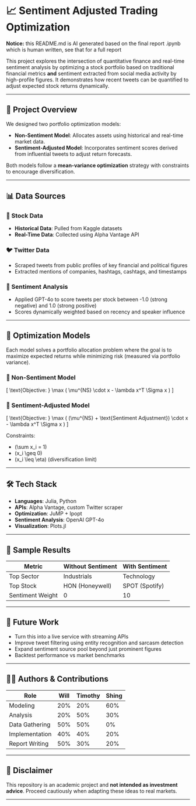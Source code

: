 # 📈 Sentiment Adjusted Trading Optimization

**Notice:** this README.md is AI generated based on the final report .ipynb which is human written, see that for a full report

This project explores the intersection of quantitative finance and real-time sentiment analysis by optimizing a stock portfolio based on traditional financial metrics **and** sentiment extracted from social media activity by high-profile figures. It demonstrates how recent tweets can be quantified to adjust expected stock returns dynamically.

---

## 🚀 Project Overview

We designed two portfolio optimization models:

- **Non-Sentiment Model**: Allocates assets using historical and real-time market data.
- **Sentiment-Adjusted Model**: Incorporates sentiment scores derived from influential tweets to adjust return forecasts.

Both models follow a **mean-variance optimization** strategy with constraints to encourage diversification.

---

## 📊 Data Sources

### 📁 Stock Data
- **Historical Data**: Pulled from Kaggle datasets
- **Real-Time Data**: Collected using Alpha Vantage API

### 🐦 Twitter Data
- Scraped tweets from public profiles of key financial and political figures
- Extracted mentions of companies, hashtags, cashtags, and timestamps

### 🧠 Sentiment Analysis
- Applied GPT-4o to score tweets per stock between -1.0 (strong negative) and 1.0 (strong positive)
- Scores dynamically weighted based on recency and speaker influence

---

## 🧮 Optimization Models

Each model solves a portfolio allocation problem where the goal is to maximize expected returns while minimizing risk (measured via portfolio variance).

### 🔹 Non-Sentiment Model


\[ \text{Objective: } \max ( \mu^{NS} \cdot x - \lambda x^T \Sigma x ) \]



### 🔹 Sentiment-Adjusted Model


\[ \text{Objective: } \max ( (\mu^{NS} + \text{Sentiment Adjustment}) \cdot x - \lambda x^T \Sigma x ) \]



Constraints:
- \(\sum x_i = 1\)
- \(x_i \geq 0\)
- \(x_i \leq \eta\) (diversification limit)

---

## 🛠️ Tech Stack

- **Languages**: Julia, Python
- **APIs**: Alpha Vantage, custom Twitter scraper
- **Optimization**: JuMP + Ipopt
- **Sentiment Analysis**: OpenAI GPT-4o
- **Visualization**: Plots.jl


---

## 🧪 Sample Results

| Metric | Without Sentiment | With Sentiment |
|--------|-------------------|----------------|
| Top Sector | Industrials | Technology |
| Top Stock  | HON (Honeywell) | SPOT (Spotify) |
| Sentiment Weight | 0 | 10 |

---

## 🔮 Future Work

- Turn this into a live service with streaming APIs
- Improve tweet filtering using entity recognition and sarcasm detection
- Expand sentiment source pool beyond just prominent figures
- Backtest performance vs market benchmarks

---

## 👨‍💻 Authors & Contributions

| Role | Will | Timothy | Shing |
|------|------|---------|-------|
| Modeling | 20% | 20% | 60% |
| Analysis | 20% | 50% | 30% |
| Data Gathering | 50% | 50% | 0% |
| Implementation | 40% | 40% | 20% |
| Report Writing | 50% | 30% | 20% |

---

## 📎 Disclaimer

This repository is an academic project and **not intended as investment advice**. Proceed cautiously when adapting these ideas to real markets.

---

